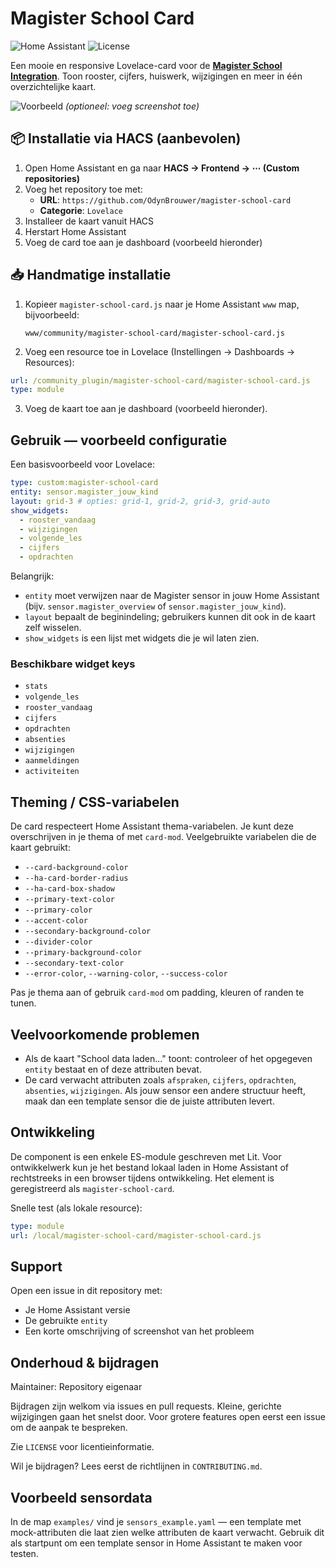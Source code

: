 # Magister School Card

![Home Assistant](https://img.shields.io/badge/Home%20Assistant-2023.8+-blue?logo=home-assistant)
![License](https://img.shields.io/github/license/OdynBrouwer/magister-school-card)

Een mooie en responsive Lovelace-card voor de **[Magister School Integration](https://github.com/OdynBrouwer/magister-school-integration)**. Toon rooster, cijfers, huiswerk, wijzigingen en meer in één overzichtelijke kaart.

![Voorbeeld](https://github.com/OdynBrouwer/magister-school-card/raw/main/screenshot.png) *(optioneel: voeg screenshot toe)*

## 📦 Installatie via HACS (aanbevolen)

1. Open Home Assistant en ga naar **HACS → Frontend → ⋯ (Custom repositories)**
2. Voeg het repository toe met:
   - **URL**: `https://github.com/OdynBrouwer/magister-school-card`
   - **Categorie**: `Lovelace`
3. Installeer de kaart vanuit HACS
4. Herstart Home Assistant
5. Voeg de card toe aan je dashboard (voorbeeld hieronder)

## 📥 Handmatige installatie

1. Kopieer `magister-school-card.js` naar je Home Assistant `www` map, bijvoorbeeld:

   `www/community/magister-school-card/magister-school-card.js`

2. Voeg een resource toe in Lovelace (Instellingen → Dashboards → Resources):

```yaml
url: /community_plugin/magister-school-card/magister-school-card.js
type: module
```

3. Voeg de kaart toe aan je dashboard (voorbeeld hieronder).

## Gebruik — voorbeeld configuratie

Een basisvoorbeeld voor Lovelace:

```yaml
type: custom:magister-school-card
entity: sensor.magister_jouw_kind
layout: grid-3 # opties: grid-1, grid-2, grid-3, grid-auto
show_widgets:
  - rooster_vandaag
  - wijzigingen
  - volgende_les
  - cijfers
  - opdrachten
```

Belangrijk:
- `entity` moet verwijzen naar de Magister sensor in jouw Home Assistant (bijv. `sensor.magister_overview` of `sensor.magister_jouw_kind`).
- `layout` bepaalt de beginindeling; gebruikers kunnen dit ook in de kaart zelf wisselen.
- `show_widgets` is een lijst met widgets die je wil laten zien.

### Beschikbare widget keys

- `stats`
- `volgende_les`
- `rooster_vandaag`
- `cijfers`
- `opdrachten`
- `absenties`
- `wijzigingen`
- `aanmeldingen`
- `activiteiten`

## Theming / CSS-variabelen

De card respecteert Home Assistant thema-variabelen. Je kunt deze overschrijven in je thema of met `card-mod`. Veelgebruikte variabelen die de kaart gebruikt:

- `--card-background-color`
- `--ha-card-border-radius`
- `--ha-card-box-shadow`
- `--primary-text-color`
- `--primary-color`
- `--accent-color`
- `--secondary-background-color`
- `--divider-color`
- `--primary-background-color`
- `--secondary-text-color`
- `--error-color`, `--warning-color`, `--success-color`

Pas je thema aan of gebruik `card-mod` om padding, kleuren of randen te tunen.

## Veelvoorkomende problemen

- Als de kaart "School data laden..." toont: controleer of het opgegeven `entity` bestaat en of deze attributen bevat.
- De card verwacht attributen zoals `afspraken`, `cijfers`, `opdrachten`, `absenties`, `wijzigingen`. Als jouw sensor een andere structuur heeft, maak dan een template sensor die de juiste attributen levert.

## Ontwikkeling

De component is een enkele ES-module geschreven met Lit. Voor ontwikkelwerk kun je het bestand lokaal laden in Home Assistant of rechtstreeks in een browser tijdens ontwikkeling. Het element is geregistreerd als `magister-school-card`.

Snelle test (als lokale resource):

```yaml
type: module
url: /local/magister-school-card/magister-school-card.js
```

## Support

Open een issue in dit repository met:
- Je Home Assistant versie
- De gebruikte `entity`
- Een korte omschrijving of screenshot van het probleem

## Onderhoud & bijdragen

Maintainer: Repository eigenaar

Bijdragen zijn welkom via issues en pull requests. Kleine, gerichte wijzigingen gaan het snelst door. Voor grotere features open eerst een issue om de aanpak te bespreken.

Zie `LICENSE` voor licentieinformatie.

Wil je bijdragen? Lees eerst de richtlijnen in `CONTRIBUTING.md`.

## Voorbeeld sensordata

In de map `examples/` vind je `sensors_example.yaml` — een template met mock-attributen die laat zien welke attributen de kaart verwacht. Gebruik dit als startpunt om een template sensor in Home Assistant te maken voor testen.

